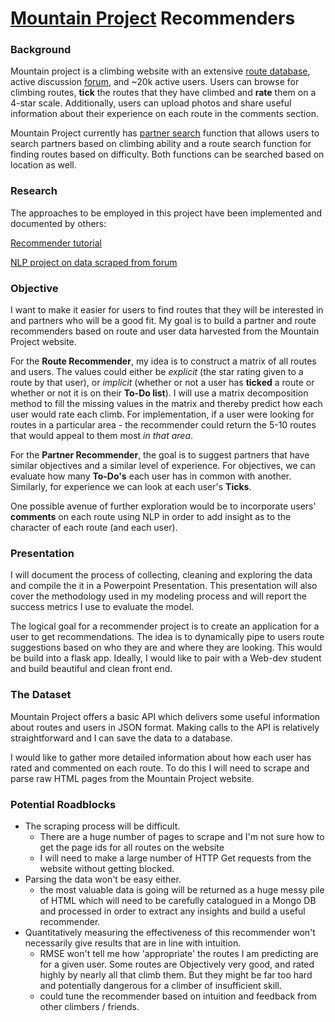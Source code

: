 # [Mountain Project](www.MountainProject.com) Recommenders

### Background

Mountain project is a climbing website with an extensive [route database](https://www.mountainproject.com/route-guide), active discussion [forum](https://www.mountainproject.com/forum), and ~20k active users. Users can browse for climbing routes, **tick** the routes that they have climbed and **rate** them on a 4-star scale. Additionally, users can upload photos and share useful information about their experience on each route in the comments section.

Mountain Project currently has [partner search](https://www.mountainproject.com/partner-finder) function that allows users to search partners based on climbing ability and a route search function for finding routes based on difficulty. Both functions can be searched based on location as well.

### Research
The approaches to be employed in this project have been implemented and documented by others:

[Recommender tutorial](https://towardsdatascience.com/how-did-we-build-book-recommender-systems-in-an-hour-the-fundamentals-dfee054f978e)

[NLP project on data scraped from forum](https://nycdatascience.com/blog/student-works/topic-modeling-user-clustering-internet-discussion-forums-case-study/)


### Objective

I want to make it easier for users to find routes that they will be interested in and partners who will be a good fit. My goal is to build a partner and route recommenders based on route and user data harvested from the Mountain Project website.

For the **Route Recommender**, my idea is to construct a matrix of all routes and users. The values could either be *explicit* (the star rating given to a route by that user), or *implicit* (whether or not a user has **ticked** a route or whether or not it is on their **To-Do list**). I will use a matrix decomposition method to fill the missing values in the matrix and thereby predict how each user would rate each climb. For implementation, if a user were looking for routes in a particular area - the recommender could return the 5-10 routes that would appeal to them most *in that area*.

For the **Partner Recommender**, the goal is to suggest partners that have similar objectives and a similar level of experience. For objectives, we can evaluate how many **To-Do's** each user has in common with another. Similarly, for experience we can look at each user's **Ticks**.

One possible avenue of further exploration would be to incorporate users' **comments** on each route using NLP in order to add insight as to the character of each route (and each user).

### Presentation

I will document the process of collecting, cleaning and exploring the data and compile the it in a Powerpoint Presentation. This presentation will also cover the methodology used in my modeling process and will report the success metrics I use to evaluate the model.

The logical goal for a recommender project is to create an application for a user to get recommendations. The idea is to dynamically pipe to users route suggestions based on who they are and where they are looking. This would be build into a flask app. Ideally, I would like to pair with a Web-dev student and build beautiful and clean front end.

### The Dataset

Mountain Project offers a basic API which delivers some useful information about routes and users in JSON format. Making calls to the API is relatively straightforward and I can save the data to a database.

I would like to gather more detailed information about how each user has rated and commented on each route. To do this I will need to scrape and parse raw HTML pages from the Mountain Project website.

### Potential Roadblocks

 - The scraping process will be difficult.
   - There are a huge number of pages to scrape and I'm not sure how to get the page ids for all routes on the website
   - I will need to make a large number of HTTP Get requests from the website without getting blocked.
 - Parsing the data won't be easy either.
   - the most valuable data is going will be returned as a huge messy pile of HTML which will need to be carefully catalogued in a Mongo DB and processed in order to extract any insights and build a useful recommender.
 - Quantitatively measuring the effectiveness of this recommender won't necessarily give results that are in line with intuition.
   - RMSE won't tell me how 'appropriate' the routes I am predicting are for a given user. Some routes are Objectively very good, and rated highly by nearly all that climb them. But they might be far too hard and potentially dangerous for a climber of insufficient skill.
   - could tune the recommender based on intuition and feedback from other climbers / friends.
